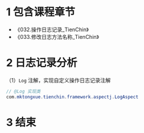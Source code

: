 # 1 包含课程章节

* 《032.操作日志记录_TienChin》
* 《033.修改日志方法名称_TienChin》


# 2 日志记录分析

（1）`Log` 注解，实现自定义操作日志记录注解
```java
// @Log 实现类
com.mktongxue.tienchin.framework.aspectj.LogAspect
```


# 3 结束
